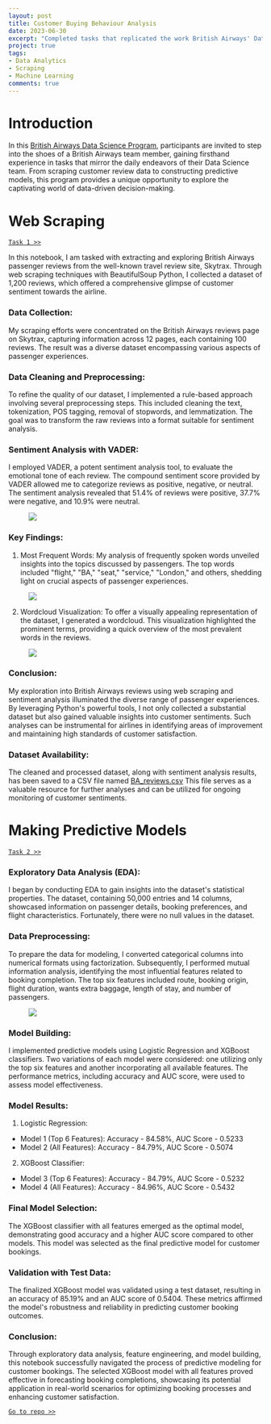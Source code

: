 ```yaml
---
layout: post
title: Customer Buying Behaviour Analysis
date: 2023-06-30
excerpt: "Completed tasks that replicated the work British Airways' Data Science team did consisting of collecting customer review data and creating predictive models."
project: true
tags:
- Data Analytics
- Scraping
- Machine Learning
comments: true
---
```


# Introduction
In this [British Airways Data Science Program](https://www.theforage.com/simulations/british-airways/data-science-yqoz?ref=itjjtDEicDFoXtLm2), participants are invited to step into the shoes of a British Airways team member, gaining firsthand experience in tasks that mirror the daily endeavors of their Data Science team. From scraping customer review data to constructing predictive models, this program provides a unique opportunity to explore the captivating world of data-driven decision-making.

# Web Scraping
[`Task 1 >>`](https://github.com/malindard/British-Airways-Data-Science-VE/blob/main/Task%201%20-%20Code.ipynb)

In this notebook, I am tasked with extracting and exploring British Airways passenger reviews from the well-known travel review site, Skytrax. Through web scraping techniques with BeautifulSoup Python, I collected a dataset of 1,200 reviews, which offered a comprehensive glimpse of customer sentiment towards the airline.

### Data Collection:
My scraping efforts were concentrated on the British Airways reviews page on Skytrax, capturing information across 12 pages, each containing 100 reviews. The result was a diverse dataset encompassing various aspects of passenger experiences.

### Data Cleaning and Preprocessing:
To refine the quality of our dataset, I implemented a rule-based approach involving several preprocessing steps. This included cleaning the text, tokenization, POS tagging, removal of stopwords, and lemmatization. The goal was to transform the raw reviews into a format suitable for sentiment analysis.

### Sentiment Analysis with VADER:
I employed VADER, a potent sentiment analysis tool, to evaluate the emotional tone of each review. The compound sentiment score provided by VADER allowed me to categorize reviews as positive, negative, or neutral. The sentiment analysis revealed that 51.4% of reviews were positive, 37.7% were negative, and 10.9% were neutral.
<figure>
	<a href="https://raw.githubusercontent.com/malindard/British-Airways-Data-Science-VE/main/assets/sentiment-analysis.png"><img src="https://raw.githubusercontent.com/malindard/British-Airways-Data-Science-VE/main/assets/sentiment-analysis.png"></a>
</figure>

### Key Findings:

1. Most Frequent Words: My analysis of frequently spoken words unveiled insights into the topics discussed by passengers. The top words included "flight," "BA," "seat," "service," "London," and others, shedding light on crucial aspects of passenger experiences.
<figure>
	<a href="https://raw.githubusercontent.com/malindard/British-Airways-Data-Science-VE/main/assets/most-frequent-words.png"><img src="https://raw.githubusercontent.com/malindard/British-Airways-Data-Science-VE/main/assets/most-frequent-words.png"></a>
</figure>

2. Wordcloud Visualization: To offer a visually appealing representation of the dataset, I generated a wordcloud. This visualization highlighted the prominent terms, providing a quick overview of the most prevalent words in the reviews.
<figure>
	<a href="https://raw.githubusercontent.com/malindard/British-Airways-Data-Science-VE/main/assets/wordcloud.png"><img src="https://raw.githubusercontent.com/malindard/British-Airways-Data-Science-VE/main/assets/wordcloud.png"></a>
</figure>

### Conclusion:
My exploration into British Airways reviews using web scraping and sentiment analysis illuminated the diverse range of passenger experiences. By leveraging Python's powerful tools, I not only collected a substantial dataset but also gained valuable insights into customer sentiments. Such analyses can be instrumental for airlines in identifying areas of improvement and maintaining high standards of customer satisfaction.

### Dataset Availability:
The cleaned and processed dataset, along with sentiment analysis results, has been saved to a CSV file named [BA_reviews.csv](https://github.com/malindard/British-Airways-Data-Science-VE/blob/main/Task%201%20-%20BA_reviews.csv) This file serves as a valuable resource for further analyses and can be utilized for ongoing monitoring of customer sentiments.


# Making Predictive Models
[`Task 2 >>`](https://github.com/malindard/British-Airways-Data-Science-VE/blob/main/Task%202%20-%20Code.ipynb)

### Exploratory Data Analysis (EDA):
I began by conducting EDA to gain insights into the dataset's statistical properties. The dataset, containing 50,000 entries and 14 columns, showcased information on passenger details, booking preferences, and flight characteristics. Fortunately, there were no null values in the dataset.

### Data Preprocessing:
To prepare the data for modeling, I converted categorical columns into numerical formats using factorization. Subsequently, I performed mutual information analysis, identifying the most influential features related to booking completion. The top six features included route, booking origin, flight duration, wants extra baggage, length of stay, and number of passengers.
<figure>
	<a href="https://raw.githubusercontent.com/malindard/British-Airways-Data-Science-VE/main/assets/top-feature.png"><img src="https://raw.githubusercontent.com/malindard/British-Airways-Data-Science-VE/main/assets/top-feature.png"></a>
</figure>

### Model Building:
I implemented predictive models using Logistic Regression and XGBoost classifiers. Two variations of each model were considered: one utilizing only the top six features and another incorporating all available features. The performance metrics, including accuracy and AUC score, were used to assess model effectiveness.

### Model Results:
1. Logistic Regression:
* Model 1 (Top 6 Features): Accuracy - 84.58%, AUC Score - 0.5233
* Model 2 (All Features): Accuracy - 84.79%, AUC Score - 0.5074

2. XGBoost Classifier:
* Model 3 (Top 6 Features): Accuracy - 84.79%, AUC Score - 0.5232
* Model 4 (All Features): Accuracy - 84.96%, AUC Score - 0.5432

### Final Model Selection:
The XGBoost classifier with all features emerged as the optimal model, demonstrating good accuracy and a higher AUC score compared to other models. This model was selected as the final predictive model for customer bookings.

### Validation with Test Data:
The finalized XGBoost model was validated using a test dataset, resulting in an accuracy of 85.19% and an AUC score of 0.5404. These metrics affirmed the model's robustness and reliability in predicting customer booking outcomes.

### Conclusion:
Through exploratory data analysis, feature engineering, and model building, this notebook successfully navigated the process of predictive modeling for customer bookings. The selected XGBoost model with all features proved effective in forecasting booking completions, showcasing its potential application in real-world scenarios for optimizing booking processes and enhancing customer satisfaction.

[`Go to repo >>`](https://github.com/malindard/British-Airways-Data-Science-VE)